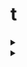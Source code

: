 # t



<details>

<summary></summary>

{% code lineNumbers="true" %}
```python
// Some code
```
{% endcode %}

</details>

<details>

<summary></summary>

```
// Some code
```

</details>

